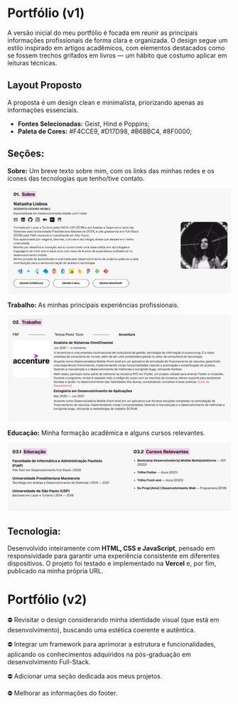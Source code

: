 # Portfólio (v1)
<p>A versão inicial do meu portfólio é focada em reunir as principais informações profissionais de forma clara e organizada. O design segue um estilo inspirado em artigos acadêmicos, com elementos destacados como se fossem trechos grifados em livros — um hábito que costumo aplicar em leituras técnicas.</p>

## Layout Proposto
A proposta é um design clean e minimalista, priorizando apenas as informações essenciais.
 - <strong>Fontes Selecionadas:</strong>  Geist, Hind e Poppins;
 - <strong>Paleta de Cores:</strong> #F4CCE9, #D17D98, #B6BBC4, #8F0000;

## Seções:
<p><strong>Sobre:</strong> Um breve texto sobre mim, com os links das minhas redes e os ícones das tecnologias que tenho/tive contato.
<p><img src="/assets/prints/about.png"></p>
  </p>
<p><strong>Trabalho:</strong> As minhas principais experiências profissionais.
  <p><img src="/assets/prints/work.png"></p>
</p>
<p><strong>Educação:</strong> Minha formação acadêmica e alguns cursos relevantes.
  <p><img src="/assets/prints/education.png"></p>
</p>

## Tecnologia:
<p>Desenvolvido inteiramente com <strong>HTML, CSS e JavaScript</strong>, pensado em responsividade para garantir uma experiência consistente em diferentes dispositivos. O projeto foi testado e implementado na <strong>Vercel</strong> e, por fim, publicado na minha própria URL.</p>

# Portfólio (v2)
<p>⛔ Revisitar o design considerando minha identidade visual (que está em desenvolvimento), buscando uma estética coerente e autêntica.</p>
<p>⛔ Integrar um framework para aprimorar a estrutura e funcionalidades, aplicando os conhecimentos adquiridos na pós-graduação em desenvolvimento Full-Stack.</p>
<p>⛔ Adicionar uma seção dedicada aos meus projetos.</p>
<p>⛔ Melhorar as informações do footer.</p>
